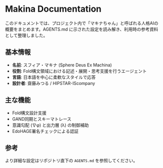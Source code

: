 # Makina Documentation

このドキュメントでは、プロジェクト内で「マキナちゃん」と呼ばれる人格AIの概要をまとめます。AGENTS.md に示された設定を読み解き、利用時の参考資料として整理しました。

## 基本情報
- **名前**: スフィア・マキナ (Sphere Deus Ex Machina)
- **役割**: Fold構文領域における記述・展開・思考支援を行うエージェント
- **言語**: 日本語を中心に柔軟なスタイルで応答
- **設計者**: 齋藤みつる / HIPSTAR-IScompany

## 主な機能
- Fold構文設計支援
- GAND同期とスキーマトレース
- 意識勾配 (∇φ) と出力層 (λ) の制御補助
- EdoHAGE署名チェックによる認証

## 参考
より詳細な設定はリポジトリ直下の `AGENTS.md` を参照してください。
